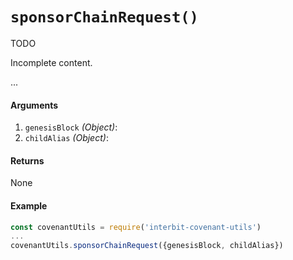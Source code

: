 # `sponsorChainRequest()`

<div class="tips danger">
  <p><span></span>TODO</p>
  <p>Incomplete content.</p>
</div>

...

#### Arguments

1. `genesisBlock` *(Object)*:
1. `childAlias` *(Object)*:


#### Returns

None


#### Example

```js
const covenantUtils = require('interbit-covenant-utils')
...
covenantUtils.sponsorChainRequest({genesisBlock, childAlias})
```
